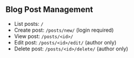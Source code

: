 ## Blog Post Management
- List posts: `/` 
- Create post: `/posts/new/` (login required)
- View post: `/posts/<id>/`
- Edit post: `/posts/<id>/edit/` (author only)
- Delete post: `/posts/<id>/delete/` (author only)
